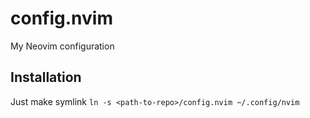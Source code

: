 # config.nvim

My Neovim configuration

## Installation

Just make symlink `ln -s <path-to-repo>/config.nvim ~/.config/nvim`

